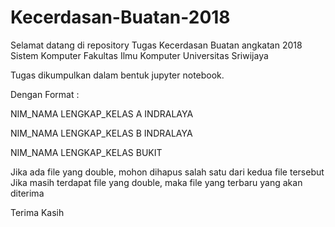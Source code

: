 # Kecerdasan-Buatan-2018

Selamat datang di repository Tugas Kecerdasan Buatan angkatan 2018 Sistem Komputer Fakultas Ilmu Komputer Universitas Sriwijaya

Tugas dikumpulkan dalam bentuk jupyter notebook.

Dengan Format : 

NIM_NAMA LENGKAP_KELAS A INDRALAYA 

NIM_NAMA LENGKAP_KELAS B INDRALAYA 

NIM_NAMA LENGKAP_KELAS BUKIT

Jika ada file yang double, mohon dihapus salah satu dari kedua file tersebut
Jika masih terdapat file yang double, maka file yang terbaru yang akan diterima

Terima Kasih
